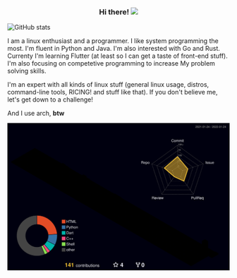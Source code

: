 <h3 align="center">
  Hi there!
  <img src="https://media.giphy.com/media/hvRJCLFzcasrR4ia7z/giphy.gif" width="28">
</h3>

![GitHub stats](https://github-readme-stats.vercel.app/api?username=nazibalalam&show_icons=true&theme=radical)

I am a linux enthusiast and a programmer. I like system programming the most. I'm fluent in Python and Java. I'm also interested with Go and Rust. Currenty I'm learning Flutter (at least so I can get a taste of front-end stuff). I'm also focusing on competetive programming to increase My problem solving skills.

I'm an expert with all kinds of linux stuff (general linux usage, distros, command-line tools, RICING! and stuff like that). If you don't believe me, let's get down to a challenge!

And I use arch, **btw**

![](./profile-3d-contrib/profile-night-rainbow.svg)
